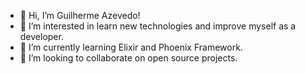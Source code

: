 - 👋 Hi, I’m Guilherme Azevedo!
- 👀 I’m interested in learn new technologies and improve myself as a developer.
- 🌱 I’m currently learning Elixir and Phoenix Framework.
- 💞️ I’m looking to collaborate on open source projects.

<!---
azevedoguigo/azevedoguigo is a ✨ special ✨ repository because its `README.md` (this file) appears on your GitHub profile.
You can click the Preview link to take a look at your changes.
--->
